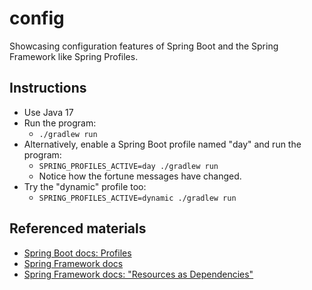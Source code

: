# config

Showcasing configuration features of Spring Boot and the Spring Framework like Spring Profiles.

## Instructions

* Use Java 17
* Run the program:
    * `./gradlew run`
* Alternatively, enable a Spring Boot profile named "day" and run the program:
    * `SPRING_PROFILES_ACTIVE=day ./gradlew run`
    * Notice how the fortune messages have changed.
* Try the "dynamic" profile too:
    * `SPRING_PROFILES_ACTIVE=dynamic ./gradlew run`

## Referenced materials

* [Spring Boot docs: Profiles](https://docs.spring.io/spring-boot/docs/current/reference/htmlsingle/#boot-features-profiles)
* [Spring Framework docs](https://docs.spring.io/spring-framework/docs/current/reference/html/)
* [Spring Framework docs: "Resources as Dependencies"](https://docs.spring.io/spring-framework/docs/current/reference/html/core.html#resources-as-dependencies)
